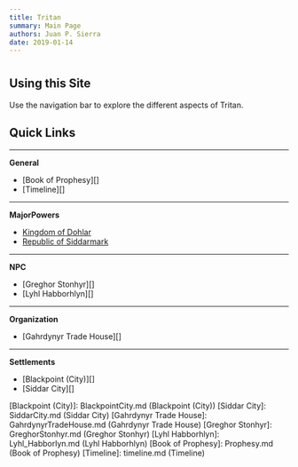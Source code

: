 ```yaml
---
title: Tritan
summary: Main Page
authors: Juan P. Sierra
date: 2019-01-14
---
```


# 


## Using this Site

Use the navigation bar to explore the different aspects of Tritan.

## Quick Links

*********
**General**

- [Book of Prophesy][]
- [Timeline][]

*********
**MajorPowers**

- [Kingdom of Dohlar][]
- [Republic of Siddarmark][]

*********
**NPC**

- [Greghor Stonhyr][]
- [Lyhl Habborhlyn][]

*********
**Organization**

- [Gahrdynyr Trade House][]

*********
**Settlements**

- [Blackpoint (City)][]
- [Siddar City][]



[Kingdom of Dohlar]: Blackpoint.md (Kingdom of Dohlar)
[Republic of Siddarmark]: Republic.md (Republic of Siddarmark)
[Blackpoint (City)]: BlackpointCity.md (Blackpoint (City))
[Siddar City]: SiddarCity.md (Siddar City)
[Gahrdynyr Trade House]: GahrdynyrTradeHouse.md (Gahrdynyr Trade House)
[Greghor Stonhyr]: GreghorStonhyr.md (Greghor Stonhyr)
[Lyhl Habborhlyn]: Lyhl_Habborlyn.md (Lyhl Habborhlyn)
[Book of Prophesy]: Prophesy.md (Book of Prophesy)
[Timeline]: timeline.md (Timeline)